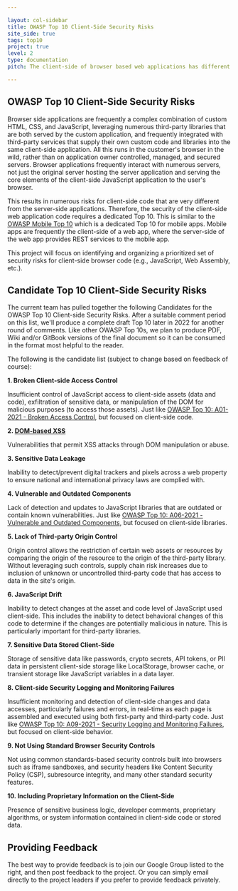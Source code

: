 ```yaml
---

layout: col-sidebar
title: OWASP Top 10 Client-Side Security Risks
site_side: true
tags: top10
project: true
level: 2
type: documentation
pitch: The client-side of browser based web applications has different security challenges than [the server-side](https://owasp.org/www-project-top-ten/).

---
```

<!-- rebuild 40 -->

## OWASP Top 10 Client-Side Security Risks

Browser side applications are frequently a complex combination of custom HTML, CSS, and JavaScript, leveraging numerous third-party libraries that are both served by the custom application, and frequently integrated with third-party services that supply their own custom code and libraries into the same client-side application. All this runs in the customer's browser in the wild, rather than on application owner controlled, managed, and secured servers. Browser applications frequently interact with numerous servers, not just the original server hosting the server application and serving the core elements of the client-side JavaScript application to the user's browser.

This results in numerous risks for client-side code that are very different from the server-side applications. Therefore, the security of the client-side web application code requires a dedicated Top 10. This is similar to the [OWASP Mobile Top 10](https://owasp.org/www-project-mobile-top-10/) which is a dedicated Top 10 for mobile apps. Mobile apps are frequently the client-side of a web app, where the server-side of the web app provides REST services to the mobile app.

This project will focus on identifying and organizing a prioritized set of security risks for client-side browser code (e.g., JavaScript, Web Assembly, etc.).

## Candidate Top 10 Client-Side Security Risks

The current team has pulled together the following Candidates for the OWASP Top 10 Client-side Security Risks. After a suitable comment period on this list, we'll produce a complete draft Top 10 later in 2022 for another round of comments. Like other OWASP Top 10s, we plan to produce PDF, Wiki and/or GitBook versions of the final document so it can be consumed in the format most helpful to the reader.

The following is the candidate list (subject to change based on feedback of course):

**1. Broken Client-side Access Control**

Insufficient control of JavaScript access to client-side assets (data and code), exfiltration of sensitive data, or manipulation of the DOM for malicious purposes (to access those assets). Just like [OWASP Top 10: A01-2021 - Broken Access Control](https://owasp.org/Top10/A01_2021-Broken_Access_Control/), but focused on client-side code.

**2. [DOM-based XSS](https://owasp.org/www-community/attacks/DOM_Based_XSS)**

Vulnerabilities that permit XSS attacks through DOM manipulation or abuse.

**3. Sensitive Data Leakage**

Inability to detect/prevent digital trackers and pixels across a web property to ensure national and international privacy laws are complied with.

**4. Vulnerable and Outdated Components**

Lack of detection and updates to JavaScript libraries that are outdated or contain known vulnerabilities. Just like [OWASP Top 10: A06-2021 - Vulnerable and Outdated Components](https://owasp.org/Top10/A06_2021-Vulnerable_and_Outdated_Components/), but focused on client-side libraries.

**5. Lack of Third-party Origin Control**

Origin control allows the restriction of certain web assets or resources by comparing the origin of the resource to the origin of the third-party library. Without leveraging such controls, supply chain risk increases due to inclusion of unknown or uncontrolled third-party code that has access to data in the site's origin.

**6. JavaScript Drift**

Inability to detect changes at the asset and code level of JavaScript used client-side. This includes the inability to detect behavioral changes of this code to determine if the changes are potentially malicious in nature. This is particularly important for third-party libraries.

**7. Sensitive Data Stored Client-Side**

Storage of sensitive data like passwords, crypto secrets, API tokens, or PII data in persistent client-side storage like LocalStorage, browser cache, or transient storage like JavaScript variables in a data layer.

**8. Client-side Security Logging and Monitoring Failures**

Insufficient monitoring and detection of client-side changes and data accesses, particularly failures and errors, in real-time as each page is assembled and executed using both first-party and third-party code. Just like [OWASP Top 10: A09-2021 - Security Logging and Monitoring Failures](https://owasp.org/Top10/A09_2021-Security_Logging_and_Monitoring_Failures/), but focused on client-side behavior.

**9. Not Using Standard Browser Security Controls**

Not using common standards-based security controls built into browsers such as iframe sandboxes, and security headers like Content Security Policy (CSP), subresource integrity, and many other standard security features.

**10. Including Proprietary Information on the Client-Side**

Presence of sensitive business logic, developer comments, proprietary algorithms, or system information contained in client-side code or stored data.

## Providing Feedback

The best way to provide feedback is to join our Google Group listed to the right, and then post feedback to the project. Or you can simply email directly to the project leaders if you prefer to provide feedback privately.
